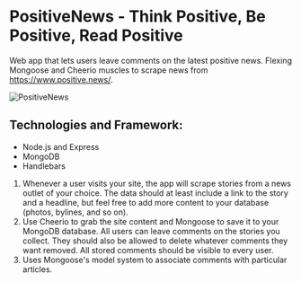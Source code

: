 # PositiveNews - Think Positive, Be Positive, Read Positive

Web app that lets users leave comments on the latest positive news. Flexing Mongoose and Cheerio muscles to scrape news from https://www.positive.news/. 

![PositiveNews](https://github.com/novialim/MongooseNewsScraper/blob/master/public/gif/positivenews.gif)

##  Technologies and Framework:
* Node.js and Express
* MongoDB
* Handlebars

1. Whenever a user visits your site, the app will scrape stories from a news outlet of your choice. The data should at least include a link to the story and a headline, but feel free to add more content to your database (photos, bylines, and so on).
2. Use Cheerio to grab the site content and Mongoose to save it to your MongoDB database.
All users can leave comments on the stories you collect. They should also be allowed to delete whatever comments they want removed. All stored comments should be visible to every user.
3. Uses Mongoose's model system to associate comments with particular articles.